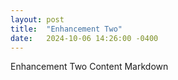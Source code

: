 ```yaml
---
layout: post
title:  "Enhancement Two"
date:   2024-10-06 14:26:00 -0400
---
```


Enhancement Two Content Markdown